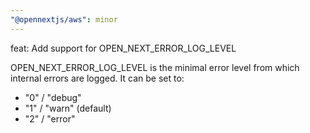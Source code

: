 ```yaml
---
"@opennextjs/aws": minor
---
```


feat: Add support for OPEN_NEXT_ERROR_LOG_LEVEL

OPEN_NEXT_ERROR_LOG_LEVEL is the minimal error level from which internal errors are logged.
It can be set to:

- "0" / "debug"
- "1" / "warn" (default)
- "2" / "error"

